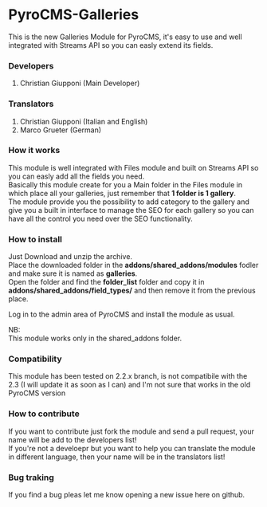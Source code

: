PyroCMS-Galleries
=================

This is the new Galleries Module for PyroCMS, it's easy to use and well integrated with Streams API so you can easly extend its fields.


### Developers

1. Christian Giupponi (Main Developer)

### Translators
1. Christian Giupponi (Italian and English)
2. Marco Grueter (German)


### How it works
This module is well integrated with Files module and built on Streams API so you can easly add all the fields you need.  
Basically this module create for you a Main folder in the Files module in which place all your galleries, just remember that **1 folder is 1 gallery**.  
The module provide you the possibility to add category to the gallery and give you a built in interface to manage the SEO for each gallery so you can have all the control you need over the SEO functionality.


### How to install
Just Download and unzip the archive.  
Place the downloaded folder in the **addons/shared_addons/modules** fodler and make sure it is named as **galleries**.  
Open the folder and find the **folder_list** folder and copy it in **addons/shared_addons/field_types/** and then remove it from the previous place.

Log in to the admin area of PyroCMS and install the module as usual.

NB:  
This module works only in the shared_addons folder.

### Compatibility
This module has been tested on 2.2.x branch, is not compatibile with the 2.3 (I will update it as soon as I can) and I'm not sure that works in the old PyroCMS version

### How to contribute
If you want to contribute just fork the module and send a pull request, your name will be add to the developers list!  
If you're not a develoepr but you want to help you can translate the module in different language, then your name will be in the translators list!

### Bug traking
If you find a bug pleas let me know opening a new issue here on github.